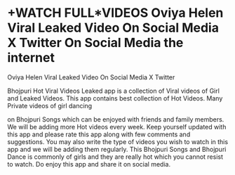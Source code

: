 # +WATCH FULL*VIDEOS Oviya Helen Viral Leaked Video On Social Media X Twitter On Social Media the internet

Oviya Helen Viral Leaked Video On Social Media X Twitter

Bhojpuri Hot Viral Videos Leaked app is a collection of Viral videos of Girl and Leaked Videos. This app contains best collection of Hot Videos. Many Private videos of girl dancing

on Bhojpuri Songs which can be enjoyed with friends and family members. We will be adding more Hot videos every week. Keep yourself updated with this app and please rate this app along with few comments and suggestions. You may also write the type of videos you wish to watch in this app and we will be adding them regularly. This Bhojpuri Songs and Bhojpuri Dance is commonly of girls and they are really hot which you cannot resist to watch. Do enjoy this app and share it on social media.
